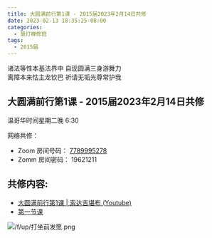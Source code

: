 ```yaml
---
title: 大圆满前行第1课 - 2015届2023年2月14日共修
date: 2023-02-13 18:35:25-08:00
categories:
  - 慧灯禅修班
tags:
  - 2015届
---
```

诸法等性本基法界中 自现圆满三身游舞力  
离障本来怙主龙钦巴 祈请无垢光尊常护我

## 大圆满前行第1课 - 2015届2023年2月14日共修

温哥华时间星期二晚 6:30 

网络共修：

- Zoom 房间号码： [7789995278](https://us02web.zoom.us/j/7789995278?pwd=VjZmbWJFY2k2K0E5RVB2cTNIQmhqUT09)
- Zomm 房间密码： 19621211

## 共修内容:

- [大圆满前行第1课 | 索达吉堪布 (Youtube)](https://www.youtube.com/watch?v=XwrB0Bc-QMU&list=PLAnEIprIVklfWTKX6X1gI9eR_phiB8B4b&index=3)
- [第一节课](http://huidengchanxiu.net/refs/qxgs/qxgs-01yw#第一节课)

![/f/up/打坐前发愿.png](/f/up/打坐前发愿.png)


